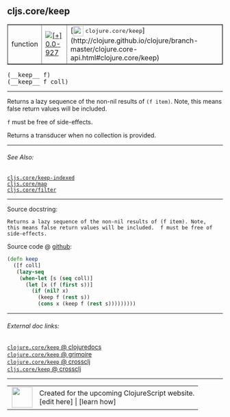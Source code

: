 ## cljs.core/keep



 <table border="1">
<tr>
<td>function</td>
<td><a href="https://github.com/cljsinfo/cljs-api-docs/tree/0.0-927"><img valign="middle" alt="[+] 0.0-927" title="Added in 0.0-927" src="https://img.shields.io/badge/+-0.0--927-lightgrey.svg"></a> </td>
<td>
[<img height="24px" valign="middle" src="http://i.imgur.com/1GjPKvB.png"> <samp>clojure.core/keep</samp>](http://clojure.github.io/clojure/branch-master/clojure.core-api.html#clojure.core/keep)
</td>
</tr>
</table>


 <samp>
(__keep__ f)<br>
</samp>
 <samp>
(__keep__ f coll)<br>
</samp>

---

Returns a lazy sequence of the non-nil results of `(f item)`. Note, this means
false return values will be included.

`f` must be free of side-effects.

Returns a transducer when no collection is provided.



---


###### See Also:

[`cljs.core/keep-indexed`](../cljs.core/keep-indexed.md)<br>
[`cljs.core/map`](../cljs.core/map.md)<br>
[`cljs.core/filter`](../cljs.core/filter.md)<br>

---


Source docstring:

```
Returns a lazy sequence of the non-nil results of (f item). Note,
this means false return values will be included.  f must be free of
side-effects.
```


Source code @ [github](https://github.com/clojure/clojurescript/blob/r1236/src/cljs/cljs/core.cljs#L1957-L1967):

```clj
(defn keep
  ([f coll]
   (lazy-seq
    (when-let [s (seq coll)]
      (let [x (f (first s))]
        (if (nil? x)
          (keep f (rest s))
          (cons x (keep f (rest s)))))))))
```

<!--
Repo - tag - source tree - lines:

 <pre>
clojurescript @ r1236
└── src
    └── cljs
        └── cljs
            └── <ins>[core.cljs:1957-1967](https://github.com/clojure/clojurescript/blob/r1236/src/cljs/cljs/core.cljs#L1957-L1967)</ins>
</pre>

-->

---



###### External doc links:

[`clojure.core/keep` @ clojuredocs](http://clojuredocs.org/clojure.core/keep)<br>
[`clojure.core/keep` @ grimoire](http://conj.io/store/v1/org.clojure/clojure/1.7.0-beta3/clj/clojure.core/keep/)<br>
[`clojure.core/keep` @ crossclj](http://crossclj.info/fun/clojure.core/keep.html)<br>
[`cljs.core/keep` @ crossclj](http://crossclj.info/fun/cljs.core.cljs/keep.html)<br>

---

 <table>
<tr><td>
<img valign="middle" align="right" width="48px" src="http://i.imgur.com/Hi20huC.png">
</td><td>
Created for the upcoming ClojureScript website.<br>
[edit here] | [learn how]
</td></tr></table>

[edit here]:https://github.com/cljsinfo/cljs-api-docs/blob/master/cljsdoc/cljs.core/keep.cljsdoc
[learn how]:https://github.com/cljsinfo/cljs-api-docs/wiki/cljsdoc-files

<!--

This information was too distracting to show to readers, but I'll leave it
commented here since it is helpful to:

- pretty-print the data used to generate this document
- and show how to retrieve that data



The API data for this symbol:

```clj
{:description "Returns a lazy sequence of the non-nil results of `(f item)`. Note, this means\nfalse return values will be included.\n\n`f` must be free of side-effects.\n\nReturns a transducer when no collection is provided.",
 :ns "cljs.core",
 :name "keep",
 :signature ["[f]" "[f coll]"],
 :history [["+" "0.0-927"]],
 :type "function",
 :related ["cljs.core/keep-indexed"
           "cljs.core/map"
           "cljs.core/filter"],
 :full-name-encode "cljs.core/keep",
 :source {:code "(defn keep\n  ([f coll]\n   (lazy-seq\n    (when-let [s (seq coll)]\n      (let [x (f (first s))]\n        (if (nil? x)\n          (keep f (rest s))\n          (cons x (keep f (rest s)))))))))",
          :title "Source code",
          :repo "clojurescript",
          :tag "r1236",
          :filename "src/cljs/cljs/core.cljs",
          :lines [1957 1967]},
 :full-name "cljs.core/keep",
 :clj-symbol "clojure.core/keep",
 :docstring "Returns a lazy sequence of the non-nil results of (f item). Note,\nthis means false return values will be included.  f must be free of\nside-effects."}

```

Retrieve the API data for this symbol:

```clj
;; from Clojure REPL
(require '[clojure.edn :as edn])
(-> (slurp "https://raw.githubusercontent.com/cljsinfo/cljs-api-docs/catalog/cljs-api.edn")
    (edn/read-string)
    (get-in [:symbols "cljs.core/keep"]))
```

-->
